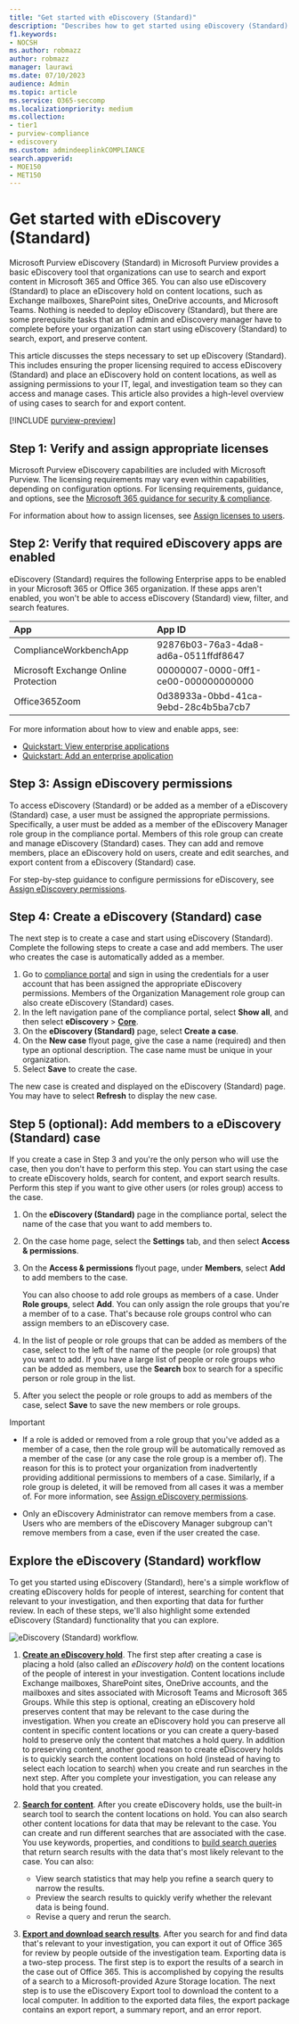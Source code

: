 ```yaml
---
title: "Get started with eDiscovery (Standard)"
description: "Describes how to get started using eDiscovery (Standard) in Microsoft Purview. After you assign eDiscovery permissions and create a case, you can add members, create eDiscovery holds, and then search for and export content that's relevant to your investigation."
f1.keywords:
- NOCSH
ms.author: robmazz
author: robmazz
manager: laurawi
ms.date: 07/10/2023
audience: Admin
ms.topic: article
ms.service: O365-seccomp
ms.localizationpriority: medium
ms.collection:
- tier1
- purview-compliance
- ediscovery
ms.custom: admindeeplinkCOMPLIANCE
search.appverid: 
- MOE150
- MET150
---
```


# Get started with eDiscovery (Standard)

Microsoft Purview eDiscovery (Standard) in Microsoft Purview provides a basic eDiscovery tool that organizations can use to search and export content in Microsoft 365 and Office 365. You can also use eDiscovery (Standard) to place an eDiscovery hold on content locations, such as Exchange mailboxes, SharePoint sites, OneDrive accounts, and Microsoft Teams. Nothing is needed to deploy eDiscovery (Standard), but there are some prerequisite tasks that an IT admin and eDiscovery manager have to complete before your organization can start using eDiscovery (Standard) to search, export, and preserve content.

This article discusses the steps necessary to set up eDiscovery (Standard). This includes ensuring the proper licensing required to access eDiscovery (Standard) and place an eDiscovery hold on content locations, as well as assigning permissions to your IT, legal, and investigation team so they can access and manage cases. This article also provides a high-level overview of using cases to search for and export content.

[!INCLUDE [purview-preview](../includes/purview-preview.md)]

## Step 1: Verify and assign appropriate licenses

Microsoft Purview eDiscovery capabilities are included with Microsoft Purview. The licensing requirements may vary even within capabilities, depending on configuration options. For licensing requirements, guidance, and options, see the [Microsoft 365 guidance for security & compliance](/office365/servicedescriptions/microsoft-365-service-descriptions/microsoft-365-tenantlevel-services-licensing-guidance/microsoft-365-security-compliance-licensing-guidance#microsoft-purview-ediscovery).
  
For information about how to assign licenses, see [Assign licenses to users](../admin/manage/assign-licenses-to-users.md).

## Step 2: Verify that required eDiscovery apps are enabled

eDiscovery (Standard) requires the following Enterprise apps to be enabled in your Microsoft 365 or Office 365 organization. If these apps aren't enabled, you won't be able to access eDiscovery (Standard) view, filter, and search features.

|**App**|**App ID**|
|:------|:---------|
| ComplianceWorkbenchApp | 92876b03-76a3-4da8-ad6a-0511ffdf8647 |
| Microsoft Exchange Online Protection | 00000007-0000-0ff1-ce00-000000000000 |
| Office365Zoom | 0d38933a-0bbd-41ca-9ebd-28c4b5ba7cb7 |

For more information about how to view and enable apps, see:

- [Quickstart: View enterprise applications](/azure/active-directory/manage-apps/view-applications-portal)
- [Quickstart: Add an enterprise application](/azure/active-directory/manage-apps/add-application-portal)

## Step 3: Assign eDiscovery permissions

To access eDiscovery (Standard) or be added as a member of a eDiscovery (Standard) case, a user must be assigned the appropriate permissions. Specifically, a user must be added as a member of the eDiscovery Manager role group in the compliance portal. Members of this role group can create and manage eDiscovery (Standard) cases. They can add and remove members, place an eDiscovery hold on users, create and edit searches, and export content from a eDiscovery (Standard) case.

For step-by-step guidance to configure permissions for eDiscovery, see [Assign eDiscovery permissions](ediscovery-assign-permissions.md).

## Step 4: Create a eDiscovery (Standard) case

The next step is to create a case and start using eDiscovery (Standard). Complete the following steps to create a case and add members. The user who creates the case is automatically added as a member.

1. Go to <a href="https://go.microsoft.com/fwlink/p/?linkid=2077149" target="_blank">compliance portal</a> and sign in using the credentials for a user account that has been assigned the appropriate eDiscovery permissions. Members of the Organization Management role group can also create eDiscovery (Standard) cases.
2. In the left navigation pane of the compliance portal, select **Show all**, and then select **eDiscovery** > <a href="https://go.microsoft.com/fwlink/p/?linkid=2174007" target="_blank">**Core**</a>.
3. On the **eDiscovery (Standard)** page, select **Create a case**.
4. On the **New case** flyout page, give the case a name (required) and then type an optional description. The case name must be unique in your organization.
5. Select **Save** to create the case.

The new case is created and displayed on the eDiscovery (Standard) page. You may have to select **Refresh** to display the new case.

## Step 5 (optional): Add members to a eDiscovery (Standard) case

If you create a case in Step 3 and you're the only person who will use the case, then you don't have to perform this step. You can start using the case to create eDiscovery holds, search for content, and export search results. Perform this step if you want to give other users (or roles group) access to the case.

1. On the **eDiscovery (Standard)** page in the compliance portal, select the name of the case that you want to add members to.

2. On the case home page, select the **Settings** tab, and then select **Access & permissions**.

3. On the **Access & permissions** flyout page, under **Members**, select **Add** to add members to the case.

    You can also choose to add role groups as members of a case. Under **Role groups**, select **Add**. You can only assign the role groups that you're a member of to a case. That's because role groups control who can assign members to an eDiscovery case.

4. In the list of people or role groups that can be added as members of the case, select to the left of the name of the people (or role groups) that you want to add. If you have a large list of people or role groups who can be added as members, use the **Search** box to search for a specific person or role group in the list.
  
5. After you select the people or role groups to add as members of the case, select **Save** to save the new members or role groups.

> [!IMPORTANT]
>
>- If a role is added or removed from a role group that you've added as a member of a case, then the role group will be automatically removed as a member of the case (or any case the role group is a member of). The reason for this is to protect your organization from inadvertently providing additional permissions to members of a case. Similarly, if a role group is deleted, it will be removed from all cases it was a member of. For more information, see [Assign eDiscovery permissions](ediscovery-assign-permissions.md#adding-role-groups-as-members-of-ediscovery-cases). 
>
>- Only an eDiscovery Administrator can remove members from a case. Users who are members of the eDiscovery Manager subgroup can't remove members from a case, even if the user created the case.
>

## Explore the eDiscovery (Standard) workflow

To get you started using eDiscovery (Standard), here's a simple workflow of creating eDiscovery holds for people of interest, searching for content that relevant to your investigation, and then exporting that data for further review. In each of these steps, we'll also highlight some extended eDiscovery (Standard) functionality that you can explore.

![eDiscovery (Standard) workflow.](../media/CoreEdiscoveryWorkflow.png)

1. **[Create an eDiscovery hold](ediscovery-create-holds.md)**. The first step after creating a case is placing a hold (also called an *eDiscovery hold*) on the content locations of the people of interest in your investigation. Content locations include Exchange mailboxes, SharePoint sites, OneDrive accounts, and the mailboxes and sites associated with Microsoft Teams and Microsoft 365 Groups. While this step is optional, creating an eDiscovery hold preserves content that may be relevant to the case during the investigation. When you create an eDiscovery hold you can preserve all content in specific content locations or you can create a query-based hold to preserve only the content that matches a hold query. In addition to preserving content, another good reason to create eDiscovery holds is to quickly search the content locations on hold (instead of having to select each location to search) when you create and run searches in the next step. After you complete your investigation, you can release any hold that you created.

2. **[Search for content](ediscovery-search-for-content.md)**. After you create eDiscovery holds, use the built-in search tool to search the content locations on hold. You can also search other content locations for data that may be relevant to the case. You can create and run different searches that are associated with the case. You use keywords, properties, and conditions to [build search queries](ediscovery-keyword-queries-and-search-conditions.md) that return search results with the data that's most likely relevant to the case. You can also:

   - View search statistics that may help you refine a search query to narrow the results.
   - Preview the search results to quickly verify whether the relevant data is being found.
   - Revise a query and rerun the search.

3. **[Export and download search results](ediscovery-export-content.md)**. After you search for and find data that's relevant to your investigation, you can export it out of Office 365 for review by people outside of the investigation team. Exporting data is a two-step process. The first step is to export the results of a search in the case out of Office 365. This is accomplished by copying the results of a search to a Microsoft-provided Azure Storage location. The next step is to use the eDiscovery Export tool to download the content to a local computer. In addition to the exported data files, the export package contains an export report, a summary report, and an error report.
